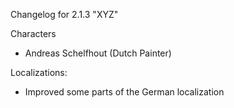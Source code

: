 Changelog for 2.1.3 "XYZ"

Characters
- Andreas Schelfhout (Dutch Painter)

Localizations:
- Improved some parts of the German localization
